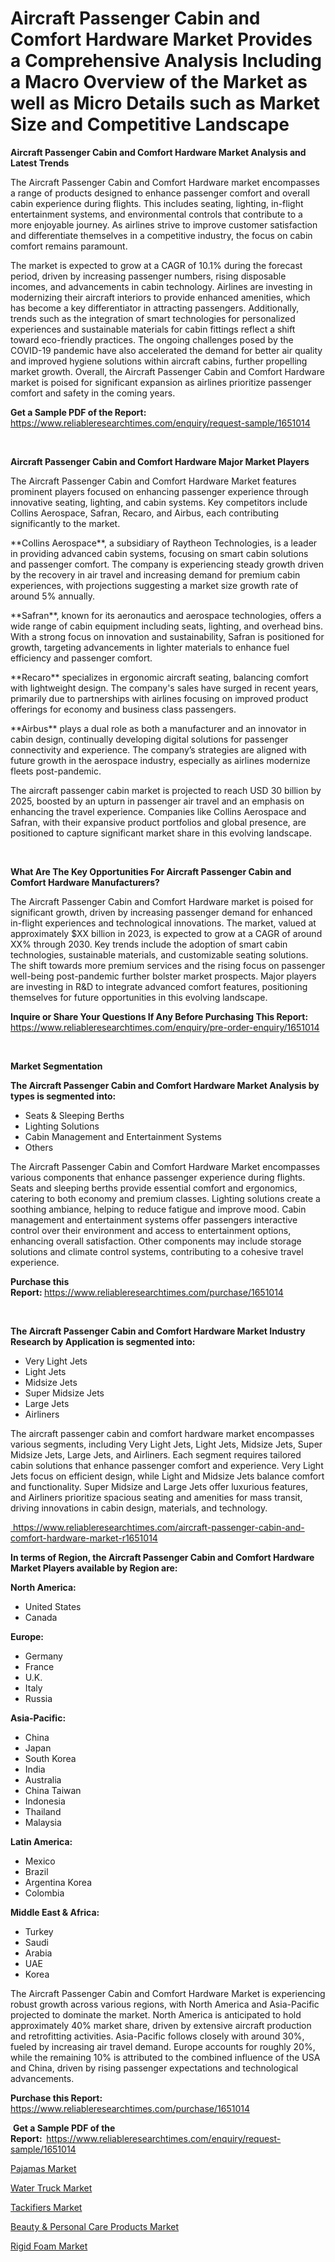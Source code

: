 <p><h1>Aircraft Passenger Cabin and Comfort Hardware Market Provides a Comprehensive Analysis Including a Macro Overview of the Market as well as Micro Details such as Market Size and Competitive Landscape</h1></p><p><strong>Aircraft Passenger Cabin and Comfort Hardware Market Analysis and Latest Trends</strong></p>
<p><p>The Aircraft Passenger Cabin and Comfort Hardware market encompasses a range of products designed to enhance passenger comfort and overall cabin experience during flights. This includes seating, lighting, in-flight entertainment systems, and environmental controls that contribute to a more enjoyable journey. As airlines strive to improve customer satisfaction and differentiate themselves in a competitive industry, the focus on cabin comfort remains paramount.</p><p>The market is expected to grow at a CAGR of 10.1% during the forecast period, driven by increasing passenger numbers, rising disposable incomes, and advancements in cabin technology. Airlines are investing in modernizing their aircraft interiors to provide enhanced amenities, which has become a key differentiator in attracting passengers. Additionally, trends such as the integration of smart technologies for personalized experiences and sustainable materials for cabin fittings reflect a shift toward eco-friendly practices. The ongoing challenges posed by the COVID-19 pandemic have also accelerated the demand for better air quality and improved hygiene solutions within aircraft cabins, further propelling market growth. Overall, the Aircraft Passenger Cabin and Comfort Hardware market is poised for significant expansion as airlines prioritize passenger comfort and safety in the coming years.</p></p>
<p><strong>Get a Sample PDF of the Report:&nbsp;</strong> <a href="https://www.reliableresearchtimes.com/enquiry/request-sample/1651014?utm_campaign=1347&utm_medium=2&utm_source=Github&utm_content=ia&utm_term=26092024&utm_id=aircraft-passenger-cabin-and-comfort-hardware">https://www.reliableresearchtimes.com/enquiry/request-sample/1651014</a></p>
<p>&nbsp;</p>
<p><strong>Aircraft Passenger Cabin and Comfort Hardware Major Market Players</strong></p>
<p><p>The Aircraft Passenger Cabin and Comfort Hardware Market features prominent players focused on enhancing passenger experience through innovative seating, lighting, and cabin systems. Key competitors include Collins Aerospace, Safran, Recaro, and Airbus, each contributing significantly to the market.</p><p>**Collins Aerospace**, a subsidiary of Raytheon Technologies, is a leader in providing advanced cabin systems, focusing on smart cabin solutions and passenger comfort. The company is experiencing steady growth driven by the recovery in air travel and increasing demand for premium cabin experiences, with projections suggesting a market size growth rate of around 5% annually. </p><p>**Safran**, known for its aeronautics and aerospace technologies, offers a wide range of cabin equipment including seats, lighting, and overhead bins. With a strong focus on innovation and sustainability, Safran is positioned for growth, targeting advancements in lighter materials to enhance fuel efficiency and passenger comfort.</p><p>**Recaro** specializes in ergonomic aircraft seating, balancing comfort with lightweight design. The company's sales have surged in recent years, primarily due to partnerships with airlines focusing on improved product offerings for economy and business class passengers. </p><p>**Airbus** plays a dual role as both a manufacturer and an innovator in cabin design, continually developing digital solutions for passenger connectivity and experience. The company’s strategies are aligned with future growth in the aerospace industry, especially as airlines modernize fleets post-pandemic.</p><p>The aircraft passenger cabin market is projected to reach USD 30 billion by 2025, boosted by an upturn in passenger air travel and an emphasis on enhancing the travel experience. Companies like Collins Aerospace and Safran, with their expansive product portfolios and global presence, are positioned to capture significant market share in this evolving landscape.</p></p>
<p>&nbsp;</p>
<p><strong>What Are The Key Opportunities For Aircraft Passenger Cabin and Comfort Hardware Manufacturers?</strong></p>
<p><p>The Aircraft Passenger Cabin and Comfort Hardware market is poised for significant growth, driven by increasing passenger demand for enhanced in-flight experiences and technological innovations. The market, valued at approximately $XX billion in 2023, is expected to grow at a CAGR of around XX% through 2030. Key trends include the adoption of smart cabin technologies, sustainable materials, and customizable seating solutions. The shift towards more premium services and the rising focus on passenger well-being post-pandemic further bolster market prospects. Major players are investing in R&D to integrate advanced comfort features, positioning themselves for future opportunities in this evolving landscape.</p></p>
<p><strong>Inquire or Share Your Questions If Any Before Purchasing This Report:</strong> <a href="https://www.reliableresearchtimes.com/enquiry/pre-order-enquiry/1651014?utm_campaign=1347&utm_medium=2&utm_source=Github&utm_content=ia&utm_term=26092024&utm_id=aircraft-passenger-cabin-and-comfort-hardware">https://www.reliableresearchtimes.com/enquiry/pre-order-enquiry/1651014</a></p>
<p>&nbsp;</p>
<p><strong>Market Segmentation</strong></p>
<p><strong>The Aircraft Passenger Cabin and Comfort Hardware Market Analysis by types is segmented into:</strong></p>
<p><ul><li>Seats & Sleeping Berths</li><li>Lighting Solutions</li><li>Cabin Management and Entertainment Systems</li><li>Others</li></ul></p>
<p><p>The Aircraft Passenger Cabin and Comfort Hardware Market encompasses various components that enhance passenger experience during flights. Seats and sleeping berths provide essential comfort and ergonomics, catering to both economy and premium classes. Lighting solutions create a soothing ambiance, helping to reduce fatigue and improve mood. Cabin management and entertainment systems offer passengers interactive control over their environment and access to entertainment options, enhancing overall satisfaction. Other components may include storage solutions and climate control systems, contributing to a cohesive travel experience.</p></p>
<p><strong>Purchase this Report:&nbsp;</strong><a href="https://www.reliableresearchtimes.com/purchase/1651014?utm_campaign=1347&utm_medium=2&utm_source=Github&utm_content=ia&utm_term=26092024&utm_id=aircraft-passenger-cabin-and-comfort-hardware">https://www.reliableresearchtimes.com/purchase/1651014</a></p>
<p>&nbsp;</p>
<p><strong>The Aircraft Passenger Cabin and Comfort Hardware Market Industry Research by Application is segmented into:</strong></p>
<p><ul><li>Very Light Jets</li><li>Light Jets</li><li>Midsize Jets</li><li>Super Midsize Jets</li><li>Large Jets</li><li>Airliners</li></ul></p>
<p><p>The aircraft passenger cabin and comfort hardware market encompasses various segments, including Very Light Jets, Light Jets, Midsize Jets, Super Midsize Jets, Large Jets, and Airliners. Each segment requires tailored cabin solutions that enhance passenger comfort and experience. Very Light Jets focus on efficient design, while Light and Midsize Jets balance comfort and functionality. Super Midsize and Large Jets offer luxurious features, and Airliners prioritize spacious seating and amenities for mass transit, driving innovations in cabin design, materials, and technology.</p></p>
<p><a href="https://www.reliableresearchtimes.com/aircraft-passenger-cabin-and-comfort-hardware-market-r1651014?utm_campaign=1347&utm_medium=2&utm_source=Github&utm_content=ia&utm_term=26092024&utm_id=aircraft-passenger-cabin-and-comfort-hardware">&nbsp;https://www.reliableresearchtimes.com/aircraft-passenger-cabin-and-comfort-hardware-market-r1651014</a></p>
<p><strong>In terms of Region, the Aircraft Passenger Cabin and Comfort Hardware Market Players available by Region are:</strong></p>
<p>
    <p> <strong> North America: </strong>
        <ul>
            <li>United States</li>
            <li>Canada</li>
        </ul>
        </p> 
    <p> <strong> Europe: </strong>
        <ul>
            <li>Germany</li>
            <li>France</li>
            <li>U.K.</li>
            <li>Italy</li>
            <li>Russia</li>
        </ul>
        </p> 
    <p> <strong> Asia-Pacific: </strong>
        <ul>
            <li>China</li>
            <li>Japan</li>
            <li>South Korea</li>
            <li>India</li>
            <li>Australia</li>
            <li>China Taiwan</li>
            <li>Indonesia</li>
            <li>Thailand</li>
            <li>Malaysia</li>
        </ul>
        </p> 
    <p> <strong> Latin America: </strong>
        <ul>
            <li>Mexico</li>
            <li>Brazil</li>
            <li>Argentina Korea</li>
            <li>Colombia</li>
        </ul>
        </p> 
    <p> <strong> Middle East & Africa: </strong>
        <ul>
            <li>Turkey</li>
            <li>Saudi</li>
            <li>Arabia</li>
            <li>UAE</li>
            <li>Korea</li>
        </ul>
    </p>
    </p>
<p><p>The Aircraft Passenger Cabin and Comfort Hardware Market is experiencing robust growth across various regions, with North America and Asia-Pacific projected to dominate the market. North America is anticipated to hold approximately 40% market share, driven by extensive aircraft production and retrofitting activities. Asia-Pacific follows closely with around 30%, fueled by increasing air travel demand. Europe accounts for roughly 20%, while the remaining 10% is attributed to the combined influence of the USA and China, driven by rising passenger expectations and technological advancements.</p></p>
<p><strong>Purchase this Report: </strong><a href="https://www.reliableresearchtimes.com/purchase/1651014?utm_campaign=1347&utm_medium=2&utm_source=Github&utm_content=ia&utm_term=26092024&utm_id=aircraft-passenger-cabin-and-comfort-hardware">https://www.reliableresearchtimes.com/purchase/1651014</a></p>
<p>&nbsp;<strong>Get a Sample PDF of the Report:&nbsp;&nbsp;</strong><a href="https://www.reliableresearchtimes.com/enquiry/request-sample/1651014?utm_campaign=1347&utm_medium=2&utm_source=Github&utm_content=ia&utm_term=26092024&utm_id=aircraft-passenger-cabin-and-comfort-hardware">https://www.reliableresearchtimes.com/enquiry/request-sample/1651014</a></p>
<p><strong></strong></p>
<p><p><a href="https://issuu.com/reportprime-2/docs/pajamas-market-size-2030.pptx_5c29661a916c76?utm_campaign=1347&utm_medium=2&utm_source=Github&utm_content=ia&utm_term=26092024&utm_id=aircraft-passenger-cabin-and-comfort-hardware">Pajamas Market</a></p><p><a href="https://www.linkedin.com/pulse/analyzing-key-drivers-water-truck-market-trends-future-outlook-lnu1e?utm_campaign=1347&utm_medium=2&utm_source=Github&utm_content=ia&utm_term=26092024&utm_id=aircraft-passenger-cabin-and-comfort-hardware">Water Truck Market</a></p><p><a href="https://www.linkedin.com/pulse/global-tackifiers-market-focus-product-type-hydrocarbon-resinsrosin-0quce?utm_campaign=1347&utm_medium=2&utm_source=Github&utm_content=ia&utm_term=26092024&utm_id=aircraft-passenger-cabin-and-comfort-hardware">Tackifiers Market</a></p><p><a href="https://issuu.com/reportprime-2/docs/beauty-personal-care-products-marke_6b84c0468d3835?utm_campaign=1347&utm_medium=2&utm_source=Github&utm_content=ia&utm_term=26092024&utm_id=aircraft-passenger-cabin-and-comfort-hardware">Beauty & Personal Care Products Market</a></p><p><a href="https://www.linkedin.com/pulse/mapping-rigid-foam-market-trends-challenges-breakthroughs-xvjae?utm_campaign=1347&utm_medium=2&utm_source=Github&utm_content=ia&utm_term=26092024&utm_id=aircraft-passenger-cabin-and-comfort-hardware">Rigid Foam Market</a></p></p>